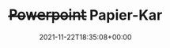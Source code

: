---
retweeted: false
source: <a href="https://mobile.twitter.com" rel="nofollow">Twitter Web App</a>
entities:
  hashtags: []
  symbols: []
  user_mentions: []
  urls:
  - url: https://t.co/31NXofwmUL
    expanded_url: https://twitter.com/MarinaPurkiss/status/1462774088884269061
    display_url: twitter.com/MarinaPurkiss/…
    indices:
    - '36'
    - '59'
display_text_range:
- '0'
- '59'
favorite_count: '3'
id_str: '1462852162820751363'
truncated: false
retweet_count: '0'
id: '1462852162820751363'
possibly_sensitive: false
created_at: Mon Nov 22 18:35:08 +0000 2021
favorited: false
full_text: "\U0001D5AF̶\U0001D5C8̶\U0001D5D0̶\U0001D5BE̶\U0001D5CB̶\U0001D5C9̶\U0001D5C8̶\U0001D5C2̶\U0001D5C7̶\U0001D5CD̶
  Papier-Karaoke"
lang: es
quote_url: https://twitter.com/MarinaPurkiss/status/1462774088884269061
tags:
- pesos:twitter
date: '2021-11-22T18:35:08+00:00'
src: https://twitter.com/bascht/status/1462852162820751363
original_url: https://twitter.com/bascht/status/1462852162820751363
type: twitter_tweet
text: "\U0001D5AF̶\U0001D5C8̶\U0001D5D0̶\U0001D5BE̶\U0001D5CB̶\U0001D5C9̶\U0001D5C8̶\U0001D5C2̶\U0001D5C7̶\U0001D5CD̶
  Papier-Karaoke"
title: "\U0001D5AF̶\U0001D5C8̶\U0001D5D0̶\U0001D5BE̶\U0001D5CB̶\U0001D5C9̶\U0001D5C8̶\U0001D5C2̶\U0001D5C7̶\U0001D5CD̶
  Papier-Kar"

---